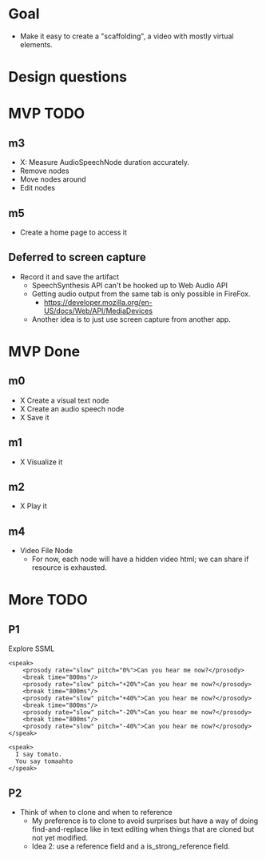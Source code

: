 # Goal

- Make it easy to create a "scaffolding", a video with mostly virtual elements.


# Design questions




# MVP TODO

## m3
- X: Measure AudioSpeechNode duration accurately.
- Remove nodes
- Move nodes around
- Edit nodes


## m5
- Create a home page to access it

## Deferred to screen capture
- Record it and save the artifact
  - SpeechSynthesis API can't be hooked up to Web Audio API
  - Getting audio output from the same tab is only possible in FireFox.
    - https://developer.mozilla.org/en-US/docs/Web/API/MediaDevices
  - Another idea is to just use screen capture from another app.

# MVP Done

## m0
- X Create a visual text node
- X Create an audio speech node
- X Save it

## m1
- X Visualize it

## m2
- X Play it

## m4
- Video File Node
  - For now, each node will have a hidden video html; we can share if resource is exhausted.

# More TODO
## P1

Explore SSML

```
<speak>
    <prosody rate="slow" pitch="0%">Can you hear me now?</prosody>
    <break time="800ms"/>
    <prosody rate="slow" pitch="+20%">Can you hear me now?</prosody>
    <break time="800ms"/>
    <prosody rate="slow" pitch="+40%">Can you hear me now?</prosody>
    <break time="800ms"/>
    <prosody rate="slow" pitch="-20%">Can you hear me now?</prosody>
    <break time="800ms"/>
    <prosody rate="slow" pitch="-40%">Can you hear me now?</prosody>
</speak>
```


```
<speak>
  I say tomato.
  You say tomaahto
</speak>
```

## P2

- Think of when to clone and when to reference
  - My preference is to clone to avoid surprises but have a way of doing find-and-replace like in text editing when things that are cloned but not yet modified.
  - Idea 2: use a reference field and a is_strong_reference field.